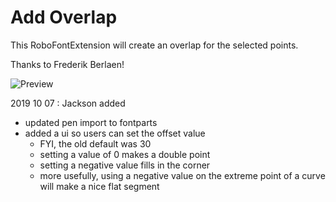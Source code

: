 Add Overlap
==============

This RoboFontExtension will create an overlap for the selected points.

Thanks to Frederik Berlaen!

![Preview](AddOverlapPreview.gif "Preview")


2019 10 07 : Jackson added
- updated pen import to fontparts
- added a ui so users can set the offset value
	- FYI, the old default was 30
	- setting a value of 0 makes a double point
	- setting a negative value fills in the corner
	- more usefully, using a negative value on the extreme point of a curve will make a nice flat segment